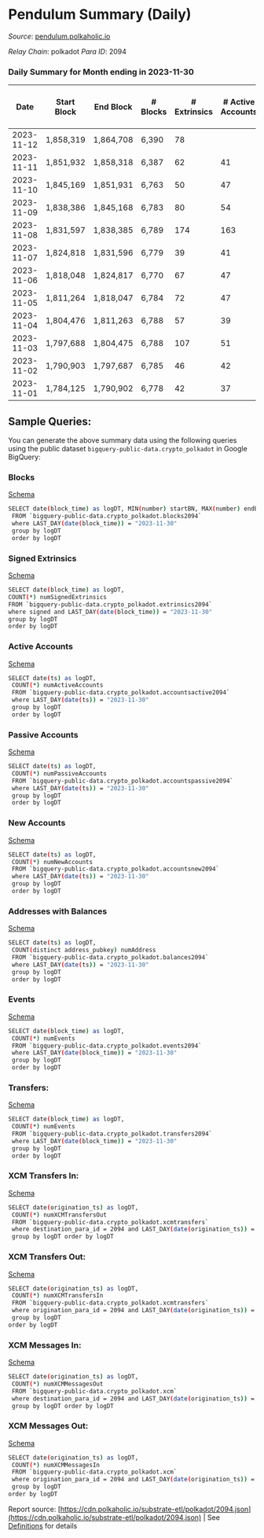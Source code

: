 # Pendulum Summary (Daily)

_Source_: [pendulum.polkaholic.io](https://pendulum.polkaholic.io)

*Relay Chain*: polkadot
*Para ID*: 2094



### Daily Summary for Month ending in 2023-11-30


| Date    | Start Block | End Block | # Blocks | # Extrinsics | # Active Accounts | # Passive Accounts | # New Accounts | # Addresses | # Events  | # Transfers ($USD) | # XCM Transfers In ($USD) | # XCM Transfers Out ($USD) | # XCM In | # XCM Out | Issues |
|---------|-------------|-----------|----------|--------------|-------------------|--------------------|----------------|-------------|-----------|--------------------|---------------------------|----------------------------|----------|-----------|--------|
| 2023-11-12 | 1,858,319 | 1,864,708 | 6,390 | 78 |  |  |  |  | 13,388 | 24  |   |   |  |  |  |
| 2023-11-11 | 1,851,932 | 1,858,318 | 6,387 | 62 | 41 |  | 1 | 1,354 | 13,268 | 9  |   |   |  |  |  |
| 2023-11-10 | 1,845,169 | 1,851,931 | 6,763 | 50 | 47 | 2 | 2 | 1,353 | 13,921 | 14  |   |   |  |  |  |
| 2023-11-09 | 1,838,386 | 1,845,168 | 6,783 | 80 | 54 | 2 | 2 | 1,351 | 14,185 | 16  |   |   |  |  |  |
| 2023-11-08 | 1,831,597 | 1,838,385 | 6,789 | 174 | 163 | 4 | 2 | 1,349 | 14,854 | 137  |   |   |  |  |  |
| 2023-11-07 | 1,824,818 | 1,831,596 | 6,779 | 39 | 41 | 2 |  | 1,472 | 13,866 | 11  |   |   |  |  |  |
| 2023-11-06 | 1,818,048 | 1,824,817 | 6,770 | 67 | 47 | 3 | 1 | 1,470 | 14,069 | 15  |   |   |  |  |  |
| 2023-11-05 | 1,811,264 | 1,818,047 | 6,784 | 72 | 47 |  |  | 1,469 | 14,145 | 8  |   |   |  |  |  |
| 2023-11-04 | 1,804,476 | 1,811,263 | 6,788 | 57 | 39 | 3 | 3 | 1,469 | 14,028 | 10  |   |   |  |  |  |
| 2023-11-03 | 1,797,688 | 1,804,475 | 6,788 | 107 | 51 | 20 | 6 | 1,466 | 14,388 | 42  |   |   |  |  |  |
| 2023-11-02 | 1,790,903 | 1,797,687 | 6,785 | 46 | 42 | 4 | 4 | 1,461 | 13,947 | 15  |   |   |  |  |  |
| 2023-11-01 | 1,784,125 | 1,790,902 | 6,778 | 42 | 37 | 3 | 1 | 1,457 | 13,890 | 8  |   |   |  |  |  |

## Sample Queries:
You can generate the above summary data using the following queries using the public dataset `bigquery-public-data.crypto_polkadot` in Google BigQuery:


### Blocks 

[Schema](https://github.com/colorfulnotion/substrate-etl/blob/main/schema/blocks.json)

```bash
SELECT date(block_time) as logDT, MIN(number) startBN, MAX(number) endBN, COUNT(*) numBlocks 
 FROM `bigquery-public-data.crypto_polkadot.blocks2094`  
 where LAST_DAY(date(block_time)) = "2023-11-30" 
 group by logDT 
 order by logDT
```

### Signed Extrinsics 

[Schema](https://github.com/colorfulnotion/substrate-etl/blob/main/schema/extrinsics.json)

```bash
SELECT date(block_time) as logDT, 
COUNT(*) numSignedExtrinsics 
FROM `bigquery-public-data.crypto_polkadot.extrinsics2094`  
where signed and LAST_DAY(date(block_time)) = "2023-11-30" 
group by logDT 
order by logDT
```

### Active Accounts 

[Schema](https://github.com/colorfulnotion/substrate-etl/blob/main/schema/accountsactive.json)

```bash
SELECT date(ts) as logDT, 
 COUNT(*) numActiveAccounts 
 FROM `bigquery-public-data.crypto_polkadot.accountsactive2094` 
 where LAST_DAY(date(ts)) = "2023-11-30" 
 group by logDT 
 order by logDT
```

### Passive Accounts 

[Schema](https://github.com/colorfulnotion/substrate-etl/blob/main/schema/accountspassive.json)

```bash
SELECT date(ts) as logDT, 
 COUNT(*) numPassiveAccounts 
 FROM `bigquery-public-data.crypto_polkadot.accountspassive2094` 
 where LAST_DAY(date(ts)) = "2023-11-30" 
 group by logDT 
 order by logDT
```

### New Accounts 

[Schema](https://github.com/colorfulnotion/substrate-etl/blob/main/schema/accountsnew.json)

```bash
SELECT date(ts) as logDT, 
 COUNT(*) numNewAccounts 
 FROM `bigquery-public-data.crypto_polkadot.accountsnew2094` 
 where LAST_DAY(date(ts)) = "2023-11-30" 
 group by logDT
 order by logDT
```

### Addresses with Balances 

[Schema](https://github.com/colorfulnotion/substrate-etl/blob/main/schema/balances.json)

```bash
SELECT date(ts) as logDT,
 COUNT(distinct address_pubkey) numAddress 
 FROM `bigquery-public-data.crypto_polkadot.balances2094` 
 where LAST_DAY(date(ts)) = "2023-11-30" 
 group by logDT 
 order by logDT
```

### Events 

[Schema](https://github.com/colorfulnotion/substrate-etl/blob/main/schema/events.json)

```bash
SELECT date(block_time) as logDT, 
 COUNT(*) numEvents 
 FROM `bigquery-public-data.crypto_polkadot.events2094` 
 where LAST_DAY(date(block_time)) = "2023-11-30" 
 group by logDT 
 order by logDT
```

### Transfers:

[Schema](https://github.com/colorfulnotion/substrate-etl/blob/main/schema/transfers.json)

```bash
SELECT date(block_time) as logDT, 
 COUNT(*) numEvents 
 FROM `bigquery-public-data.crypto_polkadot.transfers2094` 
 where LAST_DAY(date(block_time)) = "2023-11-30" 
 group by logDT 
 order by logDT
```

### XCM Transfers In: 

[Schema](https://github.com/colorfulnotion/substrate-etl/blob/main/schema/xcmtransfers.json)

```bash
SELECT date(origination_ts) as logDT, 
 COUNT(*) numXCMTransfersOut 
 FROM `bigquery-public-data.crypto_polkadot.xcmtransfers` 
 where destination_para_id = 2094 and LAST_DAY(date(origination_ts)) = "2023-11-30" 
 group by logDT order by logDT
```

### XCM Transfers Out: 

[Schema](https://github.com/colorfulnotion/substrate-etl/blob/main/schema/xcmtransfers.json)

```bash
SELECT date(origination_ts) as logDT, 
 COUNT(*) numXCMTransfersIn 
 FROM `bigquery-public-data.crypto_polkadot.xcmtransfers` 
 where origination_para_id = 2094 and LAST_DAY(date(origination_ts)) = "2023-11-30" 
 group by logDT 
order by logDT
```

### XCM Messages In: 

[Schema](https://github.com/colorfulnotion/substrate-etl/blob/main/schema/xcm.json)

```bash
SELECT date(origination_ts) as logDT, 
 COUNT(*) numXCMMessagesOut 
 FROM `bigquery-public-data.crypto_polkadot.xcm` 
 where destination_para_id = 2094 and LAST_DAY(date(origination_ts)) = "2023-11-30" 
 group by logDT order by logDT
```

### XCM Messages Out: 

[Schema](https://github.com/colorfulnotion/substrate-etl/blob/main/schema/xcm.json)

```bash
SELECT date(origination_ts) as logDT, 
 COUNT(*) numXCMMessagesIn 
 FROM `bigquery-public-data.crypto_polkadot.xcm` 
 where origination_para_id = 2094 and LAST_DAY(date(origination_ts)) = "2023-11-30" 
 group by logDT 
order by logDT
```


Report source: [https://cdn.polkaholic.io/substrate-etl/polkadot/2094.json](https://cdn.polkaholic.io/substrate-etl/polkadot/2094.json) | See [Definitions](/DEFINITIONS.md) for details
